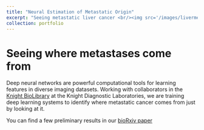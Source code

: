 ```yaml
---
title: "Neural Estimation of Metastatic Origin"
excerpt: "Seeing metastatic liver cancer <br/><img src='/images/livermet.png'>"
collection: portfolio
---
```


# Seeing where metastases come from

Deep neural networks are powerful computational tools for learning features in diverse imaging datasets. Working with collaborators in the [Knight BioLibrary](https://knightdxlabs.ohsu.edu/home/research-services/knight-cancer-institute-biolibrary) at the Knight Diagnostic Laboratories, we are training deep learning systems to identify where metastatic cancer comes from just by looking at it. 

You can find a few preliminary results in our [bioRxiv paper](https://www.biorxiv.org/content/10.1101/689828v1)
